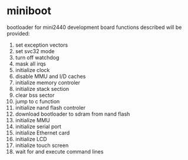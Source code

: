# miniboot
bootloader for mini2440 development board
functions described will be provided: 
1. set exception vectors 
2. set svc32 mode 
3. turn off watchdog
4. mask all irqs
5. initialize clock
6. disable MMU and I/D caches
7. initialize memory controler
8. initialize stack section
9. clear bss sector
10. jump to c function
11. initialize nand flash controler
12. download bootloader to sdram from nand flash
13. initialize MMU 
14. initialize serial port
15. initialize Ethernet card
16. initialize LCD
17. initialize touch screen
18. wait for and execute command lines

